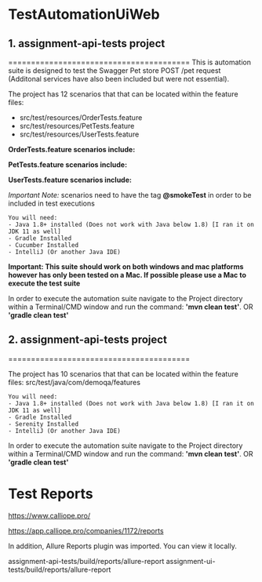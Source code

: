# TestAutomationUiWeb
## 1. assignment-api-tests project
========================================
This is automation suite is designed to test the Swagger Pet store POST /pet request (Additonal services have also been included but were not essential).

The project has 12 scenarios that that can be located within the feature files: 
 - src/test/resources/OrderTests.feature
 - src/test/resources/PetTests.feature
 - src/test/resources/UserTests.feature  

**OrderTests.feature scenarios include:**

**PetTests.feature scenarios include:**
    
**UserTests.feature scenarios include:**

    
*Important Note:* scenarios need to have the tag **@smokeTest** in order to be included in test executions
```
You will need:
- Java 1.8+ installed (Does not work with Java below 1.8) [I ran it on JDK 11 as well]
- Gradle Installed
- Cucumber Installed
- IntelliJ (Or another Java IDE)
```
**Important: This suite should work on both windows and mac platforms however has only been tested on a Mac. If possible please use a Mac to execute the test suite**

In order to execute the automation suite navigate to the Project directory within a Terminal/CMD window and run the command: **'mvn clean test'**. OR
**'gradle clean test'**

## 2. assignment-api-tests project
========================================

The project has 10 scenarios that that can be located within the feature files:
src/test/java/com/demoqa/features

```
You will need:
- Java 1.8+ installed (Does not work with Java below 1.8) [I ran it on JDK 11 as well]
- Gradle Installed
- Serenity Installed
- IntelliJ (Or another Java IDE)
```

In order to execute the automation suite navigate to the Project directory within a Terminal/CMD window and run the command: **'mvn clean test'**. OR
**'gradle clean test'**

# Test Reports 

https://www.calliope.pro/

https://app.calliope.pro/companies/1172/reports


In addition, Allure Reports plugin was imported. You can view it locally.

assignment-api-tests/build/reports/allure-report
assignment-ui-tests/build/reports/allure-report
